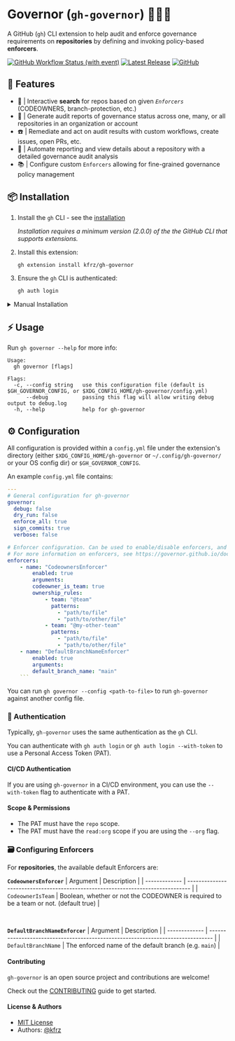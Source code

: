 # Governor (`gh-governor`) 🕵🏻‍♂️

 A GitHub (`gh`) CLI extension to help audit and enforce governance requirements on **repositories** by defining and invoking policy-based **enforcers**.

<a href="https://github.com/kfrz/gh-governor/actions"><img alt="GitHub Workflow Status (with event)" src="https://img.shields.io/github/actions/workflow/status/kfrz/gh-governor/release.yml?event=push&style=flat-square"></a>
<a href="https://github.com/kfrz/gh-governor/releases"><img src="https://img.shields.io/github/release/kfrz/gh-governor.svg" alt="Latest Release"></a>
<a href="https://github.com/kfrz/gh-governor/LICENSE"><img alt="GitHub" src="https://img.shields.io/github/license/kfrz/gh-governor"></a>

## 🔋 Features

* 🧐 | Interactive **search** for repos based on given *`Enforcers`* (CODEOWNERS, branch-protection, etc.)
* 📝 | Generate audit reports of governance status across one, many, or all repositories in an organization or account
* ☎️  | Remediate and act on audit results with custom workflows, create issues, open PRs, etc.
* 🔭 | Automate reporting and view details about a repository with a detailed governance audit analysis
* 📚 | Configure custom `Enforcers` allowing for fine-grained governance policy management

## 📦 Installation

1. Install the `gh` CLI - see the [installation](https://github.com/cli/cli#installation)

   *Installation requires a minimum version (2.0.0) of the the GitHub CLI that supports extensions.*

2. Install this extension:

   ```sh
   gh extension install kfrz/gh-governor
   ```

3. Ensure the `gh` CLI is authenticated:

    ```sh
    gh auth login
    ```

<details>
   <summary>Manual Installation</summary>

1. Clone the repo:

   ```sh
   # git
   git clone https://github.com/kfrz/gh-governor

   # GitHub CLI
   gh repo clone kfrz/gh-governor
   ```

2. `cd` into the repo directory:

   ```sh
   cd gh-governor
   ```

3. Install the extension:

   ```sh
   gh extension install .
   ```

 </details>

## ⚡️ Usage

Run `gh governor --help` for more info:

```
Usage:
  gh governor [flags]

Flags:
  -c, --config string   use this configuration file (default is $GH_GOVERNOR_CONFIG, or $XDG_CONFIG_HOME/gh-governor/config.yml)
      --debug           passing this flag will allow writing debug output to debug.log
  -h, --help            help for gh-governor
```

## ⚙️ Configuration

All configuration is provided within a `config.yml` file under the extension's directory (either `$XDG_CONFIG_HOME/gh-governor` or `~/.config/gh-governor/` or your OS config dir) or `$GH_GOVERNOR_CONFIG`.

An example `config.yml` file contains:

```yml
---
# General configuration for gh-governor
governor:
  debug: false
  dry_run: false
  enforce_all: true
  sign_commits: true
  verbose: false

# Enforcer configuration. Can be used to enable/disable enforcers, and configure their arguments.
# For more information on enforcers, see https://governor.github.io/docs/enforcers
enforcers:
    - name: "CodeownersEnforcer"
        enabled: true
        arguments:
        codeowner_is_team: true
        ownership_rules:
            - team: "@team"
              patterns:
                - "path/to/file"
                - "path/to/other/file"
            - team: "@my-other-team"
              patterns:
                - "path/to/file"
                - "path/to/other/file"
    - name: "DefaultBranchNameEnforcer"
        enabled: true
        arguments:
        default_branch_name: "main"
    ```
```

You can run `gh governor --config <path-to-file>` to run `gh-governor` against another config file.

### 🔐 Authentication

Typically, `gh-governor` uses the same authentication as the `gh` CLI. 

You can authenticate with `gh auth login` or `gh auth login --with-token` to use a Personal Access Token (PAT).


#### CI/CD Authentication

If you are using `gh-governor` in a CI/CD environment, you can use the `--with-token` flag to authenticate with a PAT.

#### Scope & Permissions

* The PAT must have the `repo` scope.
* The PAT must have the `read:org` scope if you are using the `--org` flag.

### 🗃 Configuring Enforcers

For **repositories**, the available default Enforcers are:

**`CodeownersEnforcer`**
| Argument      | Description                                                                     |
| ------------- | ------------------------------------------------------------------------------- |
| `CodeownerIsTeam`    | Boolean, whether or not the CODEOWNER is required to be a team or not. (default true) |

<br />

**`DefaultBranchNameEnforcer`**
| Argument      | Description                                                                     |
| ------------- | ------------------------------------------------------------------------------- |
| `DefaultBranchName` | The enforced name of the default branch (e.g. `main`)                     |

#### Contributing

`gh-governor` is an open source project and contributions are welcome!

Check out the [CONTRIBUTING](./CONTRIBUTING.md) guide to get started.

#### License & Authors

* [MIT License](./LICENSE)
* Authors: <a href="https://github.com/kfrz"> @kfrz </a>
